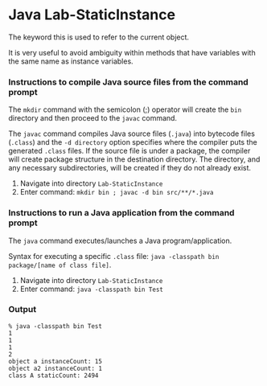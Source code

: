 # Java Lab-StaticInstance

The keyword this is used to refer to the current object. 

It is very useful to avoid ambiguity within methods that have variables with the same name as instance variables. 


### Instructions to compile Java source files from the command prompt

The `mkdir` command with the semicolon (;) operator will create the `bin` directory and then proceed to the `javac` command.

The `javac` command compiles Java source files (`.java`) into bytecode files (`.class`) and the `-d directory` option specifies where the compiler puts the generated `.class` files. If the source file is under a package, the compiler will create package structure in the destination directory. The directory, and any necessary subdirectories, will be created if they do not already exist.

1. Navigate into directory `Lab-StaticInstance`
2. Enter command: `mkdir bin ; javac -d bin src/**/*.java`


### Instructions to run a Java application from the command prompt

The `java` command executes/launches a Java program/application.

Syntax for executing a specific `.class` file: `java -classpath bin package/[name of class file]`.

1. Navigate into directory `Lab-StaticInstance`
2. Enter command: `java -classpath bin Test`


### Output

```
% java -classpath bin Test
1
1
1
2
object a instanceCount: 15
object a2 instanceCount: 1
class A staticCount: 2494
```
